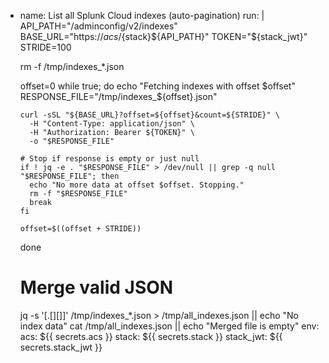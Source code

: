 - name: List all Splunk Cloud indexes (auto-pagination)
  run: |
    API_PATH="/adminconfig/v2/indexes"
    BASE_URL="https://${acs}/${stack}${API_PATH}"
    TOKEN="${stack_jwt}"
    STRIDE=100

    rm -f /tmp/indexes_*.json

    offset=0
    while true; do
      echo "Fetching indexes with offset $offset"
      RESPONSE_FILE="/tmp/indexes_${offset}.json"

      curl -sSL "${BASE_URL}?offset=${offset}&count=${STRIDE}" \
        -H "Content-Type: application/json" \
        -H "Authorization: Bearer ${TOKEN}" \
        -o "$RESPONSE_FILE"

      # Stop if response is empty or just null
      if ! jq -e . "$RESPONSE_FILE" > /dev/null || grep -q null "$RESPONSE_FILE"; then
        echo "No more data at offset $offset. Stopping."
        rm -f "$RESPONSE_FILE"
        break
      fi

      offset=$((offset + STRIDE))
    done

    # Merge valid JSON
    jq -s '[.[][]]' /tmp/indexes_*.json > /tmp/all_indexes.json || echo "No index data"
    cat /tmp/all_indexes.json || echo "Merged file is empty"
  env:
    acs: ${{ secrets.acs }}
    stack: ${{ secrets.stack }}
    stack_jwt: ${{ secrets.stack_jwt }}